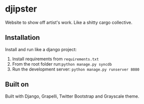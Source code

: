 djipster
========

Website to show off artist's work. Like a shitty cargo collective.

Installation
--------------

Install and run like a django project:

1. Install requirements from `requirements.txt`
2. From the root folder run:`python manage.py syncdb`
3. Run the development server: `python manage.py runserver 8080`

Built on
--------------
Built with Django, Grapelli, Twitter Bootstrap and Grayscale theme.